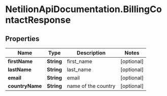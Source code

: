 # NetilionApiDocumentation.BillingContactResponse

## Properties
Name | Type | Description | Notes
------------ | ------------- | ------------- | -------------
**firstName** | **String** | first_name | [optional] 
**lastName** | **String** | last_name | [optional] 
**email** | **String** | email | [optional] 
**countryName** | **String** | name of the country | [optional] 


